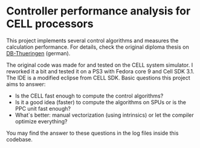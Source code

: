 # Controller performance analysis for CELL processors

This project implements several control algorithms and measures the calculation performance.
For details, check the original diploma thesis on [DB-Thueringen](https://www.db-thueringen.de/receive/dbt_mods_00009058) \(german\).

The original code was made for and tested on the CELL system simulator. I reworked it a bit and tested it on a PS3 with Fedora core 9 and Cell SDK 3.1.
The IDE is a modified eclipse from CELL SDK.
Basic questions this project aims to answer:
* Is the CELL fast enough to compute the control algorithms?
* Is it a good idea (faster) to compute the algorithms on SPUs or is the PPC unit fast enough?
* What`s better: manual vectorization (using intrinsics) or let the compiler optimize everything?

You may find the answer to these questions in the log files inside this codebase.
